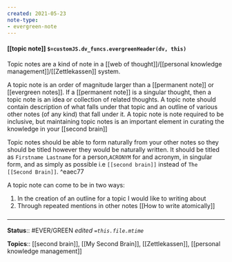 ```yaml
---
created: 2021-05-23
note-type: 
- evergreen-note
---
```


#### [[topic note]] `$=customJS.dv_funcs.evergreenHeader(dv, this)`

Topic notes are a kind of note in a [[web of thought]]/[[personal knowledge management]]/[[Zettlekassen]] system.

A topic note is an order of magnitude larger than a [[permanent note]] or [[evergreen notes]]. If a [[permanent note]] is a singular thought, then a topic note is an idea or collection of related thoughts. A topic note should contain description of what falls under that topic and an outline of various other notes (of any kind) that fall under it. A topic note is note required to be inclusive, but maintaining topic notes is an important element in curating the knowledge in your [[second brain]]

Topic notes should be able to form naturally from your other notes so they should be titled however they would be naturally written. It should be titled as `Firstname Lastname` for a person,`ACRONYM` for and acronym, in singular form, and as simply as possible i.e `[[second brain]]` instead of `The [[Second Brain]]`.  ^eaec77

A topic note can come to be in two ways:
1. In the creation of an outline for a topic I would like to writing about
2. Through repeated mentions in other notes
[[How to write atomically]] 
### <hr class="footnote"/>

**Status**:: #EVER/GREEN 
*edited `=this.file.mtime`*

**Topics**:: [[second brain]], [[My Second Brain]], [[Zettlekassen]], [[personal knowledge management]]
	

